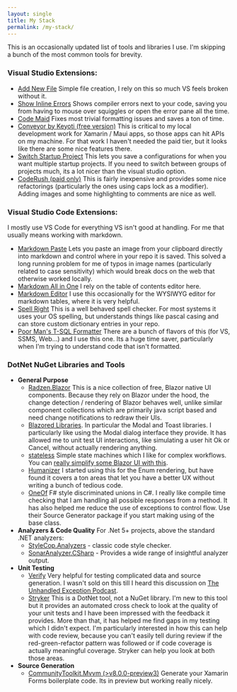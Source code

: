 ```yaml
---
layout: single
title: My Stack
permalink: /my-stack/
---
```


This is an occasionally updated list of tools and libraries I use. I'm skipping a bunch of the most common tools for brevity.

### Visual Studio Extensions:

* [Add New File](https://marketplace.visualstudio.com/items?itemName=MadsKristensen.AddNewFile64) Simple file creation, I rely on this so much VS feels broken without it.
* [Show Inline Errors](https://marketplace.visualstudio.com/items?itemName=AlexanderGayko.ShowInlineErrors) Shows compiler errors next to your code, saving you from having to mouse over squiggles or open the error pane all the time.
* [Code Maid](https://marketplace.visualstudio.com/items?itemName=SteveCadwallader.CodeMaidVS2022) Fixes most trivial formatting issues and saves a ton of time.
* [Conveyor by Keyoti (free version)](https://marketplace.visualstudio.com/items?itemName=vs-publisher-1448185.ConveyorbyKeyoti) This is critical to my local development work for Xamarin / Maui apps, so those apps can hit APIs on my machine. For that work I haven't needed the paid tier, but it looks like there are some nice features there.
* [Switch Startup Project](https://marketplace.visualstudio.com/items?itemName=vs-publisher-141975.SwitchStartupProjectForVS2022) This lets you save a configurations for when you want multiple startup projects. If you need to switch between groups of projects much, its a lot nicer than the visual studio option.
* [CodeRush (paid only)](https://marketplace.visualstudio.com/items?itemName=DevExpress.CodeRushforRoslyn) This is fairly inexpensive and provides some nice refactorings (particularly the ones using caps lock as a modifier). Adding images and some highlighting to comments are nice as well.

### Visual Studio Code Extensions: 

I mostly use VS Code for everything VS isn't good at handling. For me that usually means working with markdown. 

* [Markdown Paste](https://marketplace.visualstudio.com/items?itemName=telesoho.vscode-markdown-paste-image) Lets you paste an image from your clipboard directly into markdown and control where in your repo it is saved. This solved a long running problem for me of typos in image names (particularly related to case sensitivity) which would break docs on the web that otherwise worked locally.
* [Markdown All in One](https://marketplace.visualstudio.com/items?itemName=yzhang.markdown-all-in-one) I rely on the table of contents editor here.
* [Markdown Editor](https://marketplace.visualstudio.com/items?itemName=zaaack.markdown-editor) I use this occasionally for the WYSIWYG editor for markdown tables, where it is very helpful.
* [Spell Right](https://marketplace.visualstudio.com/items?itemName=ban.spellright) This is a well behaved spell checker. For most systems it uses your OS spelling, but understands things like pascal casing and can store custom dictionary entries in your repo. 
* [Poor Man's T-SQL Formatter](https://marketplace.visualstudio.com/items?itemName=TaoKlerks.poor-mans-t-sql-formatter-vscode) There are a bunch of flavors of this (for VS, SSMS, Web...) and I use this one. Its a huge time saver, particularly when I'm trying to understand code that isn't formatted.

### DotNet NuGet Libraries and Tools

* **General Purpose**
  * [Radzen.Blazor](https://blazor.radzen.com/) This is a nice collection of free, Blazor native UI components. Because they rely on Blazor under the hood, the change detection / rendering of Blazor behaves well, unlike similar component collections which are primarily java script based and need change notifications to redraw their UIs.
  * [Blazored Libraries](https://github.com/Blazored). In particular the Modal and Toast libraries. I particularly like using the Modal dialog interface they provide. It has allowed me to unit test UI interactions, like simulating a user hit Ok or Cancel, without actually rendering anything.
  * [stateless](https://github.com/dotnet-state-machine/stateless) Simple state machines which I like for complex workflows. You can [really simplify some Blazor UI with this](/blog/stateless-blazor-easy-integration-of-ui-and-business-logic).
  * [Humanizer](https://github.com/Humanizr/Humanizer) I started using this for the Enum rendering, but have found it covers a ton areas that let you have a better UX without writing a bunch of tedious code.
  * [OneOf](https://github.com/mcintyre321/OneOf) F# style discriminated unions in C#. I really like compile time checking that I am handling all possible responses from a method. It has also helped me reduce the use of exceptions to control flow. Use their Source Generator package if you start making using of the base class. 
* **Analyzers & Code Quality** For .Net 5+ projects, above the standard .NET analyzers:
  * [StyleCop.Analyzers](https://github.com/DotNetAnalyzers/StyleCopAnalyzers) - classic code style checker.
  * [SonarAnalyzer.CSharp](https://www.nuget.org/packages/SonarAnalyzer.CSharp/) - Provides a wide range of insightful analyzer output.
* **Unit Testing**
  * [Verify](https://github.com/VerifyTests/Verify) Very helpful for testing complicated data and source generation. I wasn't sold on this till I heard this discussion on [The Unhandled Exception Podcast](https://pca.st/fm72bakr).
  * [Stryker](https://github.com/stryker-mutator/stryker-net) This is a DotNet tool, not a NuGet library. I'm new to this tool but it provides an automated cross check to look at the quality of your unit tests and I have been impressed with the feedback it provides. More than that, it has helped me find gaps in my testing which I didn't expect. I'm particularly interested in how this can help with code review, because you can't easily tell during review if the red-green-refactor pattern was followed or if code coverage is actually meaningful coverage. Stryker can help you look at both those areas.
* **Source Generation**
  * [CommunityToolkit.Mvvm (>v8.0.0-preview3)](https://www.nuget.org/packages/CommunityToolkit.Mvvm) Generate your Xamarin Forms boilerplate code. Its in preview but working really nicely.

